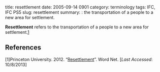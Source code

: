 title: resettlement
date: 2005-09-14 0901
category: terminology
tags: IFC, IFC PS5 
slug: resettlement
summary: : the transportation of a people to a new area for settlement.


<!--
icon: file-code-o
summary: 
-->
**Resettlement** refers to the transportation of a people to a new area for settlement.[1](http://wordnetweb.princeton.edu/perl/webwn?s=resettlement "Princeton University. 2012.")

## References

[1]<ref>Princeton University. 2012. “[Resettlement](http://wordnetweb.princeton.edu/perl/webwn?s=resettlement)”. Word Net. [*Last Accessed*: 10/8/2013]</ref>

